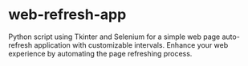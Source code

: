 # web-refresh-app
Python script using Tkinter and Selenium for a simple web page auto-refresh application with customizable intervals. Enhance your web experience by automating the page refreshing process.
